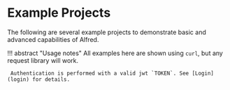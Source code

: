# Example Projects
The following are several example projects to demonstrate basic and advanced capabilities of Alfred.


!!! abstract "Usage notes"
    All examples here are shown using `curl`, but any request library will work.
    
     Authentication is performed with a valid jwt `TOKEN`. See [Login](login) for details.
